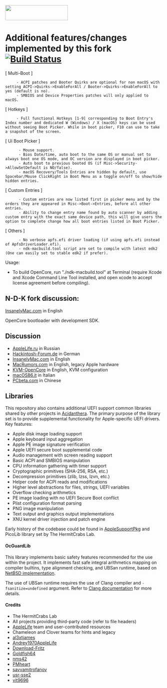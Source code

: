 <img src="https://github.com/acidanthera/OpenCorePkg/blob/master/Docs/Logos/OpenCore_with_text_Small.png" width="200" height="48"/>


Additional features/changes implemented by this fork [![Build Status](https://travis-ci.org/n-d-k/OpenCorePkg.svg?branch=master)](https://travis-ci.org/n-d-k/OpenCorePkg)
============

[ Multi-Boot ]
         
         - ACPI patches and Booter Quirks are optional for non macOS with setting ACPI->Quirks->EnableForAll / Booter->Quirks->EnableForAll to yes (default is no).
         - SMBIOS and Device Properties patches will only applied to macOS.
 
[ Hotkeys ]
 
         - Full functional Hotkeys [1-9] corresponding to Boot Entry's Index number and dedicated W (Windows) / X (macOS) keys can be used without seeing Boot Picker. While in boot picker, F10 can use to take a snapshot of the screen.
          
[ Ui Boot Picker ]
              
          - Mouse support.
          - Bios Date/time, auto boot to the same OS or manual set to always boot one OS mode, and OC version are displayed in boot picker.
          - Auto boot to previous booted OS (if Misc->Security->AllowSetDefault is NO/false).
          - macOS Recovery/Tools Entries are hidden by default, use Spacebar/Mouse ClickRight in Boot Menu as a toggle on/off to show/hide hidden entries.
          
[ Custom Entries ]
 
          - Custom entries are now listed first in picker menu and by the orders they are appeared in Misc->Boot->Entries, before all other entries.
          - Ability to change entry name found by auto scanner by adding custom entry with the exact same device path, this will give users the option to complete change how all boot entries listed in Boot Picker.
    
[ Others ]

          - No verbose apfs.efi driver loading (if using apfs.efi instead of ApfsDriverLoader.efi).
          - ndk-macbuild.tool script are set to compile with latest edk2 (One can easily set to stable edk2 if prefer).



 Usage:
 
- To build OpenCore, run "./ndk-macbuild.tool" at Terminal (require Xcode and Xcode Command Line Tool installed, and open xcode to accept license agreement before compiling).

## N-D-K fork discussion:

[InsanelyMac.com](https://www.insanelymac.com/forum/topic/341402-customized-opencore-with-additional-features/) in English



OpenCore bootloader with development SDK.

## Discussion

- [AppleLife.ru](https://applelife.ru/threads/razrabotka-opencore.2943955) in Russian
- [Hackintosh-Forum.de](https://www.hackintosh-forum.de/forum/thread/42353-opencore-bootloader) in German
- [InsanelyMac.com](https://www.insanelymac.com/forum/topic/338527-opencore-development/) in English
- [MacRumors.com](https://forums.macrumors.com/threads/opencore-on-the-mac-pro.2207814/) in English, legacy Apple hardware
- [KVM-OpenCore](https://github.com/Leoyzen/KVM-Opencore) in English, KVM configuration
- [macOS86.it](https://www.macos86.it/showthread.php?4570-OpenCore-aka-OC-Nuovo-BootLoader) in Italian
- [PCbeta.com](http://bbs.pcbeta.com/viewthread-1815623-1-1.html) in Chinese

## Libraries

This repository also contains additional UEFI support common libraries shared by other projects in [Acidanthera](https://github.com/acidanthera). The primary purpose of the library set is to provide supplemental functionality for Apple-specific UEFI drivers. Key features:

- Apple disk image loading support
- Apple keyboard input aggregation
- Apple PE image signature verification
- Apple UEFI secure boot supplemental code
- Audio management with screen reading support
- Basic ACPI and SMBIOS manipulation
- CPU information gathering with timer support
- Cryptographic primitives (SHA-256, RSA, etc.)
- Decompression primitives (zlib, lzss, lzvn, etc.)
- Helper code for ACPI reads and modifications
- Higher level abstractions for files, strings, UEFI variables
- Overflow checking arithmetics
- PE image loading with no UEFI Secure Boot conflict
- Plist configuration format parsing
- PNG image manipulation
- Text output and graphics output implementations
- XNU kernel driver injection and patch engine

Early history of the codebase could be found in [AppleSupportPkg](https://github.com/acidanthera/AppleSupportPkg) and PicoLib library set by The HermitCrabs Lab.

#### OcGuardLib

This library implements basic safety features recommended for the use within the project. It implements fast
safe integral arithmetics mapping on compiler builtins, type alignment checking, and UBSan runtime,
based on [NetBSD implementation](https://blog.netbsd.org/tnf/entry/introduction_to_µubsan_a_clean).

The use of UBSan runtime requires the use of Clang compiler and `-fsanitize=undefined` argument. Refer to
[Clang documentation](https://releases.llvm.org/7.0.0/tools/clang/docs/UndefinedBehaviorSanitizer.html) for more
details.

#### Credits

- The HermitCrabs Lab
- All projects providing third-party code (refer to file headers)
- [AppleLife](https://applelife.ru) team and user-contributed resources
- Chameleon and Clover teams for hints and legacy
- [al3xtjames](https://github.com/al3xtjames)
- [Andrey1970AppleLife](https://github.com/Andrey1970AppleLife)
- [Download-Fritz](https://github.com/Download-Fritz)
- [Goldfish64](https://github.com/Goldfish64)
- [nms42](https://github.com/nms42)
- [PMheart](https://github.com/PMheart)
- [savvamitrofanov](https://github.com/savvamitrofanov)
- [usr-sse2](https://github.com/usr-sse2)
- [vit9696](https://github.com/vit9696)

